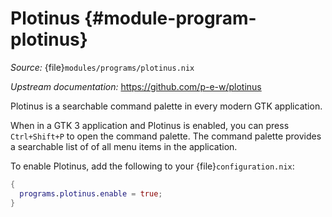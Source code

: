 # Plotinus {#module-program-plotinus}

*Source:* {file}`modules/programs/plotinus.nix`

*Upstream documentation:* <https://github.com/p-e-w/plotinus>

Plotinus is a searchable command palette in every modern GTK application.

When in a GTK 3 application and Plotinus is enabled, you can press
`Ctrl+Shift+P` to open the command palette. The command
palette provides a searchable list of of all menu items in the application.

To enable Plotinus, add the following to your
{file}`configuration.nix`:
```nix
{
  programs.plotinus.enable = true;
}
```

